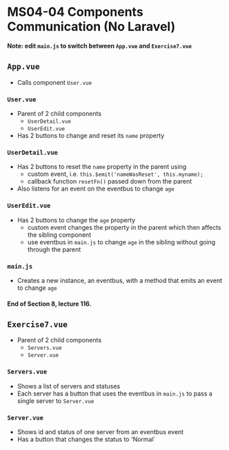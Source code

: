 # MS04-04 Components Communication (No Laravel)
**Note: edit `main.js` to switch between `App.vue` and `Exercise7.vue`**
## `App.vue`
* Calls component `User.vue`

### `User.vue`
* Parent of 2 child components
	* `UserDetail.vue`
	* `UserEdit.vue`
* Has 2 buttons to change and reset its `name` property

### `UserDetail.vue`
* Has 2 buttons to reset the `name` property in the parent using
	* custom event, i.e. `this.$emit('nameWasReset', this.myname);`
	* callback function `resetFn()` passed down from the parent
* Also listens for an event on the eventbus to change `age`

### `UserEdit.vue`
* Has 2 buttons to change the `age` property
	* custom event changes the property in the parent which then affects the sibling component
	* use eventbus in `main.js` to change `age` in the sibling without going through the parent

### `main.js`
* Creates a new instance, an eventbus, with a method that emits an event to change `age`

#### End of Section 8, lecture 116.

## `Exercise7.vue`
* Parent of 2 child components
	* `Servers.vue`
	* `Server.vue`

### `Servers.vue`
* Shows a list of servers and statuses
* Each server has a button that uses the eventbus in `main.js` to pass a single server to `Server.vue`

### `Server.vue`
* Shows id and status of one server from an eventbus event
* Has a button that changes the status to 'Normal`
